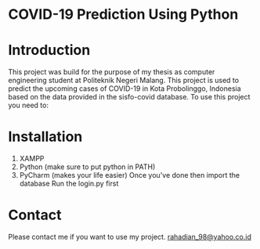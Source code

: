 # COVID-19 Prediction Using Python
# Introduction
This project was build for the purpose of my thesis as computer engineering student at Politeknik Negeri Malang. This project is used to predict the upcoming cases of COVID-19
in Kota Probolinggo, Indonesia based on the data provided in the sisfo-covid database. To use this project you need to:
# Installation
1. XAMPP
2. Python (make sure to put python in PATH)
3. PyCharm (makes your life easier)
Once you've done then import the database
Run the login.py first
# Contact
Please contact me if you want to use my project.
rahadian_98@yahoo.co.id

